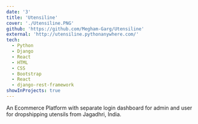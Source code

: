 ```yaml
---
date: '3'
title: 'Utensiline'
cover: './Utensiline.PNG'
github: 'https://github.com/Megham-Garg/Utensiline'
external: 'http://utensiline.pythonanywhere.com/'
tech:
  - Python
  - Django
  - React
  - HTML
  - CSS
  - Bootstrap
  - React
  - django-rest-framework
showInProjects: true
---
```


An Ecommerce Platform with separate login dashboard for admin and user for dropshipping utensils from Jagadhri, India.